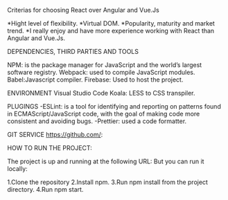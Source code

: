 Criterias for choosing React over Angular and Vue.Js

*Hight level of flexibility.
*Virtual DOM.
*Popularity, maturity and market trend. 
*I really enjoy and have more experience working with React than Angular and Vue.Js.

DEPENDENCIES, THIRD PARTIES AND TOOLS

NPM: is the package manager for JavaScript and the world’s largest software registry.
Webpack: used to compile JavaScript modules.
Babel:Javascript compiler.
Firebase: Used to host the project.

ENVIRONMENT
Visual Studio Code
Koala: LESS to CSS transpiler.

PLUGINGS 
-ESLint: is a tool for identifying and reporting on patterns found in ECMAScript/JavaScript code, with the goal of making code more consistent and avoiding bugs. 
-Prettier: used a code formatter.

GIT SERVICE
https://github.com/: 

HOW TO RUN THE PROJECT:

The project is up and running at the following URL: 
But you can run it locally:

1.Clone the repository
2.Install npm. 
3.Run npm install from the project directory.
4.Run npm start.  
